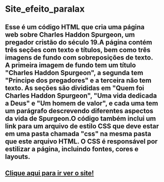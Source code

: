 # Site_efeito_paralax
 
## Esse é um código HTML que cria uma página web sobre Charles Haddon Spurgeon, um pregador cristão do século 19.A página contém três seções com texto e títulos, bem como três imagens de fundo com sobreposições de texto. A primeira imagem de fundo tem um título "Charles Haddon Spurgeon", a segunda tem "Príncipe dos pregadores" e a terceira não tem texto. As seções são divididas em "Quem foi Charles Haddon Spurgeon", "Uma vida dedicada a Deus" e "Um homem de valor", e cada uma tem um parágrafo descrevendo diferentes aspectos da vida de Spurgeon.O código também inclui um link para um arquivo de estilo CSS que deve estar em uma pasta chamada "css" na mesma pasta que este arquivo HTML. O CSS é responsável por estilizar a página, incluindo fontes, cores e layouts.

## [Clique aqui para ir ver o  site!](https://opedromartyns.github.io/Site_efeito_paralax/)


